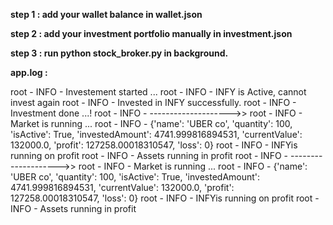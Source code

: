 **step 1 : add your wallet balance in wallet.json**

**step 2 : add your investment portfolio manually in investment.json**

**step 3 : run python stock_broker.py in background.**


**app.log :**

root - INFO - Investement started ...
root - INFO - INFY is Active, cannot invest again
root - INFO - Invested in INFY successfully.
root - INFO - Investment done ...!
root - INFO - -------------------->>
root - INFO - Market is running ...
root - INFO - {'name': 'UBER co', 'quantity': 100, 'isActive': True, 'investedAmount': 4741.999816894531, 'currentValue': 132000.0, 'profit': 127258.00018310547, 'loss': 0}
root - INFO - INFYis running on profit
root - INFO - Assets running in profit
root - INFO - -------------------->>
root - INFO - Market is running ...
root - INFO - {'name': 'UBER co', 'quantity': 100, 'isActive': True, 'investedAmount': 4741.999816894531, 'currentValue': 132000.0, 'profit': 127258.00018310547, 'loss': 0}
root - INFO - INFYis running on profit
root - INFO - Assets running in profit


